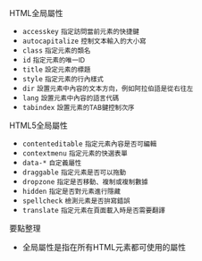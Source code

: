 HTML全局屬性
- `accesskey` <small>指定訪問當前元素的快捷鍵</small>
- `autocapitalize` <small>控制文本輸入的大小寫</small>
- `class` <small>指定元素的類名</small>
- `id` <small>指定元素的唯一ID</small>
- `title` <small>設定元素的標題</small>
- `style` <small>指定元素的行內樣式</small>
- `dir` <small>設置元素中內容的文本方向，例如阿拉伯語是從右往左</small>
- `lang` <small>設置元素中內容的語言代碼</small>
- `tabindex` <small>設置元素的TAB鍵控制次序</small>

HTML5全局屬性
- `contenteditable` <small>指定元素內容是否可編輯</small>
- `contextmenu` <small>指定元素的快選表單</small>
- `data-*` <small>自定義屬性</small>
- `draggable` <small>指定元素是否可以拖動</small>
- `dropzone` <small>指定是否移動、複制或複制數據</small>
- `hidden` <small>指定是否對元素進行隱藏</small>
- `spellcheck` <small>檢測元素是否拚寫錯誤</small>
- `translate` <small>指定元素在頁面載入時是否需要翻譯</small>

要點整理
- 全局屬性是指在所有HTML元素都可使用的屬性